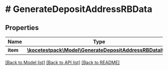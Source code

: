 # # GenerateDepositAddressRBData

## Properties

Name | Type | Description | Notes
------------ | ------------- | ------------- | -------------
**item** | [**\kocetestpack\Model\GenerateDepositAddressRBDataItem**](GenerateDepositAddressRBDataItem.md) |  |

[[Back to Model list]](../../README.md#models) [[Back to API list]](../../README.md#endpoints) [[Back to README]](../../README.md)
